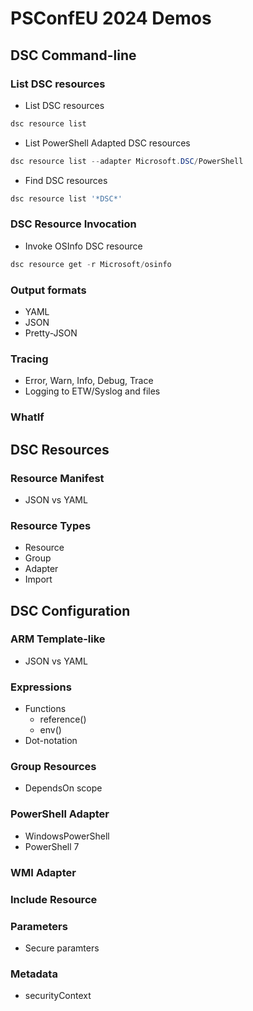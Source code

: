 # PSConfEU 2024 Demos

## DSC Command-line

### List DSC resources

- List DSC resources

```powershell
dsc resource list
```

- List PowerShell Adapted DSC resources

```powershell
dsc resource list --adapter Microsoft.DSC/PowerShell
```

- Find DSC resources

```powershell
dsc resource list '*DSC*'
```

### DSC Resource Invocation

- Invoke OSInfo DSC resource

```powershell
dsc resource get -r Microsoft/osinfo
```

### Output formats

- YAML
- JSON
- Pretty-JSON

### Tracing

- Error, Warn, Info, Debug, Trace
- Logging to ETW/Syslog and files

### WhatIf

## DSC Resources

### Resource Manifest

- JSON vs YAML

### Resource Types

- Resource
- Group
- Adapter
- Import

## DSC Configuration

### ARM Template-like

- JSON vs YAML

### Expressions

- Functions
  - reference()
  - env()
- Dot-notation

### Group Resources

- DependsOn scope

### PowerShell Adapter

- WindowsPowerShell
- PowerShell 7

### WMI Adapter

### Include Resource

### Parameters

- Secure paramters

### Metadata

- securityContext
